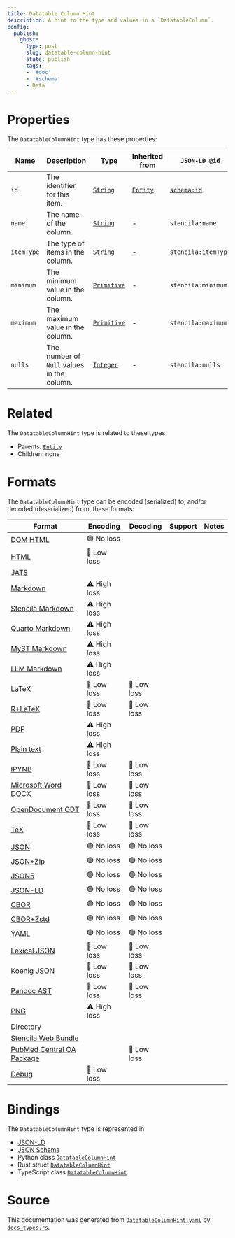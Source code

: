 ```yaml
---
title: Datatable Column Hint
description: A hint to the type and values in a `DatatableColumn`.
config:
  publish:
    ghost:
      type: post
      slug: datatable-column-hint
      state: publish
      tags:
      - '#doc'
      - '#schema'
      - Data
---
```


# Properties

The `DatatableColumnHint` type has these properties:

| Name       | Description                                | Type                                                                     | Inherited from                                                     | `JSON-LD @id`                        | Aliases                  |
| ---------- | ------------------------------------------ | ------------------------------------------------------------------------ | ------------------------------------------------------------------ | ------------------------------------ | ------------------------ |
| `id`       | The identifier for this item.              | [`String`](https://stencila.ghost.io/docs/reference/schema/string)       | [`Entity`](https://stencila.ghost.io/docs/reference/schema/entity) | [`schema:id`](https://schema.org/id) | -                        |
| `name`     | The name of the column.                    | [`String`](https://stencila.ghost.io/docs/reference/schema/string)       | -                                                                  | `stencila:name`                      | -                        |
| `itemType` | The type of items in the column.           | [`String`](https://stencila.ghost.io/docs/reference/schema/string)       | -                                                                  | `stencila:itemType`                  | `item-type`, `item_type` |
| `minimum`  | The minimum value in the column.           | [`Primitive`](https://stencila.ghost.io/docs/reference/schema/primitive) | -                                                                  | `stencila:minimum`                   | -                        |
| `maximum`  | The maximum value in the column.           | [`Primitive`](https://stencila.ghost.io/docs/reference/schema/primitive) | -                                                                  | `stencila:maximum`                   | -                        |
| `nulls`    | The number of `Null` values in the column. | [`Integer`](https://stencila.ghost.io/docs/reference/schema/integer)     | -                                                                  | `stencila:nulls`                     | -                        |

# Related

The `DatatableColumnHint` type is related to these types:

- Parents: [`Entity`](https://stencila.ghost.io/docs/reference/schema/entity)
- Children: none

# Formats

The `DatatableColumnHint` type can be encoded (serialized) to, and/or decoded (deserialized) from, these formats:

| Format                                                                               | Encoding     | Decoding   | Support | Notes |
| ------------------------------------------------------------------------------------ | ------------ | ---------- | ------- | ----- |
| [DOM HTML](https://stencila.ghost.io/docs/reference/formats/dom.html)                | 🟢 No loss    |            |         |
| [HTML](https://stencila.ghost.io/docs/reference/formats/html)                        | 🔷 Low loss   |            |         |
| [JATS](https://stencila.ghost.io/docs/reference/formats/jats)                        |              |            |         |
| [Markdown](https://stencila.ghost.io/docs/reference/formats/md)                      | ⚠️ High loss |            |         |
| [Stencila Markdown](https://stencila.ghost.io/docs/reference/formats/smd)            | ⚠️ High loss |            |         |
| [Quarto Markdown](https://stencila.ghost.io/docs/reference/formats/qmd)              | ⚠️ High loss |            |         |
| [MyST Markdown](https://stencila.ghost.io/docs/reference/formats/myst)               | ⚠️ High loss |            |         |
| [LLM Markdown](https://stencila.ghost.io/docs/reference/formats/llmd)                | ⚠️ High loss |            |         |
| [LaTeX](https://stencila.ghost.io/docs/reference/formats/latex)                      | 🔷 Low loss   | 🔷 Low loss |         |
| [R+LaTeX](https://stencila.ghost.io/docs/reference/formats/rnw)                      | 🔷 Low loss   | 🔷 Low loss |         |
| [PDF](https://stencila.ghost.io/docs/reference/formats/pdf)                          | ⚠️ High loss |            |         |
| [Plain text](https://stencila.ghost.io/docs/reference/formats/text)                  | ⚠️ High loss |            |         |
| [IPYNB](https://stencila.ghost.io/docs/reference/formats/ipynb)                      | 🔷 Low loss   | 🔷 Low loss |         |
| [Microsoft Word DOCX](https://stencila.ghost.io/docs/reference/formats/docx)         | 🔷 Low loss   | 🔷 Low loss |         |
| [OpenDocument ODT](https://stencila.ghost.io/docs/reference/formats/odt)             | 🔷 Low loss   | 🔷 Low loss |         |
| [TeX](https://stencila.ghost.io/docs/reference/formats/tex)                          | 🔷 Low loss   | 🔷 Low loss |         |
| [JSON](https://stencila.ghost.io/docs/reference/formats/json)                        | 🟢 No loss    | 🟢 No loss  |         |
| [JSON+Zip](https://stencila.ghost.io/docs/reference/formats/json.zip)                | 🟢 No loss    | 🟢 No loss  |         |
| [JSON5](https://stencila.ghost.io/docs/reference/formats/json5)                      | 🟢 No loss    | 🟢 No loss  |         |
| [JSON-LD](https://stencila.ghost.io/docs/reference/formats/jsonld)                   | 🟢 No loss    | 🟢 No loss  |         |
| [CBOR](https://stencila.ghost.io/docs/reference/formats/cbor)                        | 🟢 No loss    | 🟢 No loss  |         |
| [CBOR+Zstd](https://stencila.ghost.io/docs/reference/formats/cbor.zstd)              | 🟢 No loss    | 🟢 No loss  |         |
| [YAML](https://stencila.ghost.io/docs/reference/formats/yaml)                        | 🟢 No loss    | 🟢 No loss  |         |
| [Lexical JSON](https://stencila.ghost.io/docs/reference/formats/lexical)             | 🔷 Low loss   | 🔷 Low loss |         |
| [Koenig JSON](https://stencila.ghost.io/docs/reference/formats/koenig)               | 🔷 Low loss   | 🔷 Low loss |         |
| [Pandoc AST](https://stencila.ghost.io/docs/reference/formats/pandoc)                | 🔷 Low loss   | 🔷 Low loss |         |
| [PNG](https://stencila.ghost.io/docs/reference/formats/png)                          | ⚠️ High loss |            |         |
| [Directory](https://stencila.ghost.io/docs/reference/formats/directory)              |              |            |         |
| [Stencila Web Bundle](https://stencila.ghost.io/docs/reference/formats/swb)          |              |            |         |
| [PubMed Central OA Package](https://stencila.ghost.io/docs/reference/formats/pmcoap) |              | 🔷 Low loss |         |
| [Debug](https://stencila.ghost.io/docs/reference/formats/debug)                      | 🔷 Low loss   |            |         |

# Bindings

The `DatatableColumnHint` type is represented in:

- [JSON-LD](https://stencila.org/DatatableColumnHint.jsonld)
- [JSON Schema](https://stencila.org/DatatableColumnHint.schema.json)
- Python class [`DatatableColumnHint`](https://github.com/stencila/stencila/blob/main/python/python/stencila/types/datatable_column_hint.py)
- Rust struct [`DatatableColumnHint`](https://github.com/stencila/stencila/blob/main/rust/schema/src/types/datatable_column_hint.rs)
- TypeScript class [`DatatableColumnHint`](https://github.com/stencila/stencila/blob/main/ts/src/types/DatatableColumnHint.ts)

# Source

This documentation was generated from [`DatatableColumnHint.yaml`](https://github.com/stencila/stencila/blob/main/schema/DatatableColumnHint.yaml) by [`docs_types.rs`](https://github.com/stencila/stencila/blob/main/rust/schema-gen/src/docs_types.rs).

